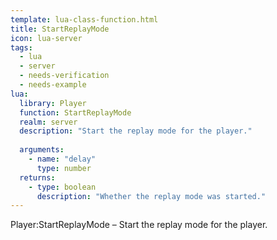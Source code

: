 ```yaml
---
template: lua-class-function.html
title: StartReplayMode
icon: lua-server
tags:
  - lua
  - server
  - needs-verification
  - needs-example
lua:
  library: Player
  function: StartReplayMode
  realm: server
  description: "Start the replay mode for the player."
  
  arguments:
    - name: "delay"
      type: number
  returns:
    - type: boolean
      description: "Whether the replay mode was started."
---
```


<div class="lua__search__keywords">
Player:StartReplayMode &#x2013; Start the replay mode for the player.
</div>
